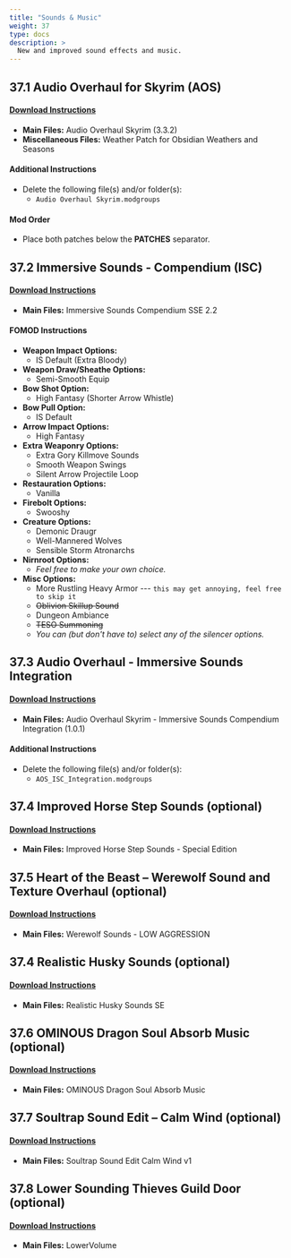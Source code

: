 ```yaml
---
title: "Sounds & Music"
weight: 37
type: docs
description: >
  New and improved sound effects and music.
---
```


## 37.1 Audio Overhaul for Skyrim (AOS)

#### [Download Instructions](https://www.nexusmods.com/skyrimspecialedition/mods/12466?tab=files)

* **Main Files:** Audio Overhaul Skyrim (3.3.2)
* **Miscellaneous Files:** Weather Patch for Obsidian Weathers and Seasons

#### Additional Instructions

* Delete the following file(s) and/or folder(s):
  * `Audio Overhaul Skyrim.modgroups`

#### Mod Order

* Place both patches below the **PATCHES** separator.

## 37.2 Immersive Sounds - Compendium (ISC)

#### [Download Instructions](https://www.nexusmods.com/skyrimspecialedition/mods/523/?tab=files)

- **Main Files:** Immersive Sounds Compendium SSE 2.2

#### FOMOD Instructions

- **Weapon Impact Options:**
  - IS Default (Extra Bloody)
- **Weapon Draw/Sheathe Options:**
  - Semi-Smooth Equip
- **Bow Shot Option:**
  - High Fantasy (Shorter Arrow Whistle)
- **Bow Pull Option:**
  - IS Default
- **Arrow Impact Options:**
  - High Fantasy
- **Extra Weaponry Options:**
  - Extra Gory Killmove Sounds
  - Smooth Weapon Swings
  - Silent Arrow Projectile Loop
- **Restauration Options:**
  - Vanilla
- **Firebolt Options:**
  - Swooshy
- **Creature Options:**
  - Demonic Draugr
  - Well-Mannered Wolves
  - Sensible Storm Atronarchs
- **Nirnroot Options:**
  - *Feel free to make your own choice.*
- **Misc Options:**
  - More Rustling Heavy Armor --- `this may get annoying, feel free to skip it`
  - ~~Oblivion Skillup Sound~~
  - Dungeon Ambiance
  - ~~TESO Summoning~~
  - *You can (but don't have to) select any of the silencer options.*

## 37.3 Audio Overhaul - Immersive Sounds Integration

#### [Download Instructions](https://www.nexusmods.com/skyrimspecialedition/mods/36761?tab=files)

- **Main Files:** Audio Overhaul Skyrim - Immersive Sounds Compendium Integration (1.0.1)

#### Additional Instructions

* Delete the following file(s) and/or folder(s):
  * `AOS_ISC_Integration.modgroups`

## 37.4 Improved Horse Step Sounds (optional)

#### [Download Instructions](https://www.nexusmods.com/skyrimspecialedition/mods/848?tab=files)

* **Main Files:** Improved Horse Step Sounds - Special Edition

## 37.5 Heart of the Beast – Werewolf Sound and Texture Overhaul (optional)

#### [Download Instructions](https://www.nexusmods.com/skyrim/mods/13779?tab=files)

* **Main Files:** Werewolf Sounds - LOW AGGRESSION

## 37.4 Realistic Husky Sounds (optional)

#### [Download Instructions](https://www.nexusmods.com/skyrimspecialedition/mods/11038?tab=files)

* **Main Files:** Realistic Husky Sounds SE

## 37.6 OMINOUS Dragon Soul Absorb Music (optional)

#### [Download Instructions](https://www.nexusmods.com/skyrim/mods/60767?tab=files)

* **Main Files:** OMINOUS Dragon Soul Absorb Music

## 37.7 Soultrap Sound Edit – Calm Wind (optional)

#### [Download Instructions](https://www.nexusmods.com/skyrimspecialedition/mods/8017?tab=files)

* **Main Files:** Soultrap Sound Edit Calm Wind v1

## 37.8 Lower Sounding Thieves Guild Door (optional)

#### [Download Instructions](https://www.nexusmods.com/skyrim/mods/1826?tab=files)

* **Main Files:** LowerVolume